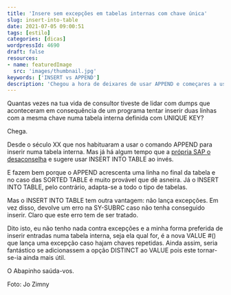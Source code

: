 ```yaml
---
title: 'Insere sem excepções em tabelas internas com chave única'
slug: insert-into-table
date: 2021-07-05 09:00:51
tags: [estilo]
categories: [dicas]
wordpressId: 4690
draft: false
resources:
- name: featuredImage
  src: 'images/thumbnail.jpg'
keywords: ['INSERT vs APPEND']
description: 'Chegou a hora de deixares de usar APPEND e começares a usar o INSERT INTO TABLE para adicionar entradas a tabelas internas.'
---
```

Quantas vezes na tua vida de consultor tiveste de lidar com dumps que aconteceram em consequência de um programa tentar inserir duas linhas com a mesma chave numa tabela interna definida com UNIQUE KEY?

Chega.

<!--more-->

Desde o século XX que nos habituaram a usar o comando APPEND para inserir numa tabela interna. Mas já há algum tempo que a [própria SAP o desaconselha][1] e sugere usar INSERT INTO TABLE ao invés.

E fazem bem porque o APPEND acrescenta uma linha no final da tabela e no caso das SORTED TABLE é muito provável que dê asneira. Já o INSERT INTO TABLE, pelo contrário, adapta-se a todo o tipo de tabelas.

Mas o INSERT INTO TABLE tem outra vantagem: não lança excepções. Em vez disso, devolve um erro na SY-SUBRC caso não tenha conseguido inserir. Claro que este erro tem de ser tratado.

Dito isto, eu não tenho nada contra excepções e a minha forma preferida de inserir entradas numa tabela interna, seja ela qual for, é a nova VALUE #() que lança uma excepção caso hajam chaves repetidas. Ainda assim, seria fantástico se adicionassem a opção DISTINCT ao VALUE pois este tornar-se-ia ainda mais útil.

O Abapinho saúda-vos.

Foto: Jo Zimny

   [1]: https://github.com/SAP/styleguides/blob/main/clean-abap/CleanABAP.md#prefer-insert-into-table-to-append-to

